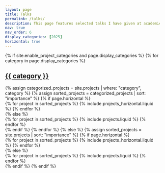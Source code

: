 ```yaml
---
layout: page
title: Talks
permalink: /talks/
description: This page features selected talks I have given at academic events.
nav: true
nav_order: 6
display_categories: [2025]
horizontal: true
---
```


<div class="projects">
{% if site.enable_project_categories and page.display_categories %}
  <!-- Display categorized projects -->
  {% for category in page.display_categories %}
    <a id="{{ category }}" href=".#{{ category }}">
      <h2 class="category">{{ category }}</h2>
    </a>
    {% assign categorized_projects = site.projects | where: "category", category %}
    {% assign sorted_projects = categorized_projects | sort: "importance" %}
    {% if page.horizontal %}
      <div class="container-fluid px-0">
        <div class="row g-0 row-cols-1">
        {% for project in sorted_projects %}
          {% include projects_horizontal.liquid %}
        {% endfor %}
        </div>
      </div>
    {% else %}
      <div class="row row-cols-1 row-cols-md-3">
        {% for project in sorted_projects %}
          {% include projects.liquid %}
        {% endfor %}
      </div>
    {% endif %}
  {% endfor %}
{% else %}
  <!-- Display projects without categories -->
  {% assign sorted_projects = site.projects | sort: "importance" %}
  {% if page.horizontal %}
    <div class="container-fluid px-0">
      <div class="row g-0 row-cols-1">
      {% for project in sorted_projects %}
        {% include projects_horizontal.liquid %}
      {% endfor %}
      </div>
    </div>
  {% else %}
    <div class="row row-cols-1 row-cols-md-3">
      {% for project in sorted_projects %}
        {% include projects.liquid %}
      {% endfor %}
    </div>
  {% endif %}
{% endif %}
</div>
